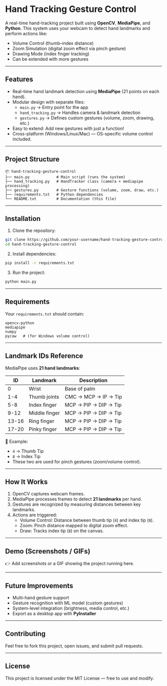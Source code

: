 # Hand Tracking Gesture Control  

A real-time hand-tracking project built using **OpenCV**, **MediaPipe**, and **Python**. This system uses your webcam to detect hand landmarks and perform actions like:  

- Volume Control (thumb–index distance)  
- Zoom Simulation (digital zoom effect via pinch gesture)  
- Drawing Mode (index finger tracking)  
- Can be extended with more gestures  

---

## Features
- Real-time hand landmark detection using **MediaPipe** (21 points on each hand).  
- Modular design with separate files:  
  - `main.py` → Entry point for the app  
  - `hand_tracking.py` → Handles camera & landmark detection  
  - `gestures.py` → Defines custom gestures (volume, zoom, drawing, etc.)  
- Easy to extend: Add new gestures with just a function!  
- Cross-platform (Windows/Linux/Mac) — OS-specific volume control included.  

---

## Project Structure
```
📦 hand-tracking-gesture-control
├── main.py            # Main script (runs the system)
├── hand_tracking.py   # HandTracker class (camera + mediapipe processing)
├── gestures.py        # Gesture functions (volume, zoom, draw, etc.)
├── requirements.txt   # Python dependencies
└── README.txt         # Documentation (this file)
```

---

## Installation

1. Clone the repository:
```bash
git clone https://github.com/your-username/hand-tracking-gesture-control.git
cd hand-tracking-gesture-control
```

2. Install dependencies:
```bash
pip install -r requirements.txt
```

3. Run the project:
```bash
python main.py
```

---

## Requirements
Your `requirements.txt` should contain:
```
opencv-python
mediapipe
numpy
pycaw   # (for Windows volume control)
```

---

## Landmark IDs Reference

MediaPipe uses **21 hand landmarks**:  

| ID  | Landmark       | Description |
|-----|----------------|-------------|
| 0   | Wrist          | Base of palm |
| 1-4 | Thumb joints   | CMC → MCP → IP → Tip |
| 5-8 | Index finger   | MCP → PIP → DIP → Tip |
| 9-12| Middle finger  | MCP → PIP → DIP → Tip |
| 13-16 | Ring finger  | MCP → PIP → DIP → Tip |
| 17-20 | Pinky finger | MCP → PIP → DIP → Tip |

📌 Example:  
- `4` → Thumb Tip  
- `8` → Index Tip  
- These two are used for pinch gestures (zoom/volume control).

---

## How It Works
1. OpenCV captures webcam frames.  
2. MediaPipe processes frames to detect **21 landmarks** per hand.  
3. Gestures are recognized by measuring distances between key landmarks.  
4. Actions are triggered:
   - Volume Control: Distance between thumb tip (`4`) and index tip (`8`).  
   - Zoom: Pinch distance mapped to digital zoom effect.  
   - Draw: Tracks index tip (`8`) on the canvas.  

---

## Demo (Screenshots / GIFs)
👉 Add screenshots or a GIF showing the project running here.  

---

## Future Improvements
- Multi-hand gesture support  
- Gesture recognition with ML model (custom gestures)  
- System-level integration (brightness, media control, etc.)  
- Export as a desktop app with **PyInstaller**  

---

## Contributing
Feel free to fork this project, open issues, and submit pull requests.  

---

## License
This project is licensed under the MIT License — free to use and modify.  
